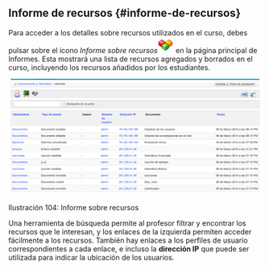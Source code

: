 ## Informe de recursos {#informe-de-recursos}

Para acceder a los detalles sobre recursos utilizados en el curso, debes pulsar sobre el icono _Informe sobre recursos_![](../assets/graphics55.png) en la página principal de Informes. Esta mostrará una lista de recursos agregados y borrados en el curso, incluyendo los recursos añadidos por los estudiantes.

![](../assets/graficos87.png)

Ilustración 104: Informe sobre recursos

Una herramienta de búsqueda permite al profesor filtrar y encontrar los recursos que le interesan, y los enlaces de la izquierda permiten acceder fácilmente a los recursos. También hay enlaces a los perfiles de usuario correspondientes a cada enlace, e incluso la **dirección IP** que puede ser utilizada para indicar la ubicación de los usuarios.